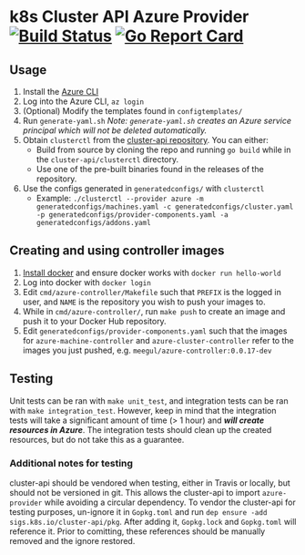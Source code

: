 # k8s Cluster API Azure Provider [![Build Status](https://travis-ci.org/platform9/azure-provider.svg?branch=master)](https://travis-ci.org/platform9/azure-provider) [![Go Report Card](https://goreportcard.com/badge/github.com/platform9/azure-provider)](https://goreportcard.com/report/github.com/platform9/azure-provider)

## Usage
1. Install the [Azure CLI](https://docs.microsoft.com/en-us/cli/azure/install-azure-cli?view=azure-cli-latest)
2. Log into the Azure CLI, `az login`
3. (Optional) Modify the templates found in `configtemplates/` 
4. Run `generate-yaml.sh`   _Note: `generate-yaml.sh` creates an Azure service principal which will not be deleted automatically._
5. Obtain `clusterctl` from the [cluster-api repository](https://github.com/kubernetes-sigs/cluster-api). You can either:
    * Build from source by cloning the repo and running `go build` while in the `cluster-api/clusterctl` directory.
    * Use one of the pre-built binaries found in the releases of the repository.
6. Use the configs generated in `generatedconfigs/` with `clusterctl`
    * Example: `./clusterctl --provider azure -m generatedconfigs/machines.yaml -c generatedconfigs/cluster.yaml -p generatedconfigs/provider-components.yaml -a generatedconfigs/addons.yaml`

## Creating and using controller images
1. [Install docker](https://docs.docker.com/install/#supported-platforms) and ensure docker works with `docker run hello-world`
2. Log into docker with `docker login`
3. Edit `cmd/azure-controller/Makefile` such that `PREFIX` is the logged in user, and `NAME` is the repository you wish to push your images to.
4. While in `cmd/azure-controller/`, run `make push` to create an image and push it to your Docker Hub repository.
5. Edit `generatedconfigs/provider-components.yaml` such that the images for `azure-machine-controller` and `azure-cluster-controller` refer to the images you just pushed, e.g. `meegul/azure-controller:0.0.17-dev`


## Testing
Unit tests can be ran with `make unit_test`, and integration tests can be ran with `make integration_test`. However, keep in mind that the integration tests will take a significant amount of time (> 1 hour) and _**will create resources in Azure**_. The integration tests should clean up the created resources, but do not take this as a guarantee.
### Additional notes for testing
cluster-api should be vendored when testing, either in Travis or locally, but should not be versioned in git. This allows the cluster-api to import `azure-provider` while avoiding a circular dependency. To vendor the cluster-api for testing purposes, un-ignore it in `Gopkg.toml` and run `dep ensure -add sigs.k8s.io/cluster-api/pkg`. After adding it, `Gopkg.lock` and `Gopkg.toml` will reference it. Prior to comitting, these references should be manually removed and the ignore restored.